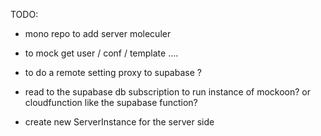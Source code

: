 TODO:

- mono repo to add server moleculer
- to mock get user / conf / template ....
- to do a remote setting proxy to supabase ?
- read to the supabase db subscription to run instance of mockoon? or cloudfunction like the supabase function?

- create new ServerInstance for the server side
